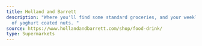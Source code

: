 ```yaml
---
title: Holland and Barrett
description: "Where you'll find some standard groceries, and your weekly ration
  of yoghurt coated nuts. "
source: https://www.hollandandbarrett.com/shop/food-drink/
type: Supermarkets
---
```

